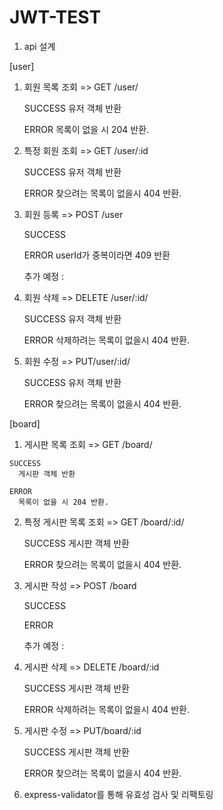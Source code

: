 # JWT-TEST

1. api 설계
 
 [user]

 1. 회원 목록 조회 => GET /user/
    
    SUCCESS
      유저 객체 반환
    
    ERROR 
      목록이 없을 시 204 반환.
 
 2. 특정 회원 조회 => GET /user/:id
    
    SUCCESS
      유저 객체 반환
    
    ERROR
      찾으려는 목록이 없을시 404 반환.
 
 3. 회원 등록 => POST /user
     
    SUCCESS
    
    ERROR
      userId가 중복이라면 409 반환 

    추가 예정 : 
 
 4. 회원 삭제 => DELETE /user/:id/
     
    SUCCESS
      유저 객체 반환
    
    ERROR
      삭제하려는 목록이 없을시 404 반환.
 
 5. 회원 수정 => PUT/user/:id/
    
    SUCCESS
      유저 객체 반환
    
    ERROR
      찾으려는 목록이 없을시 404 반환.
 
 [board]

  1. 게시판 목록 조회 => GET /board/
    
    SUCCESS
      게시판 객체 반환
    
    ERROR 
      목록이 없을 시 204 반환.
 
 2. 특정 게시판 목록 조회 => GET /board/:id/
    
    SUCCESS
      게시판 객체 반환
    
    ERROR
      찾으려는 목록이 없을시 404 반환.
 
 3. 게시판 작성 => POST /board
     
    SUCCESS
    
    ERROR
      

    추가 예정 : 
 
 4. 게시판 삭제 => DELETE /board/:id
     
    SUCCESS
      게시판 객체 반환
    
    ERROR
      삭제하려는 목록이 없을시 404 반환.
 
 5. 게시판 수정 => PUT/board/:id
    
    SUCCESS
      게시판 객체 반환
    
    ERROR
      찾으려는 목록이 없을시 404 반환.


3. express-validator를 통해 유효성 검사 및 리팩토링
